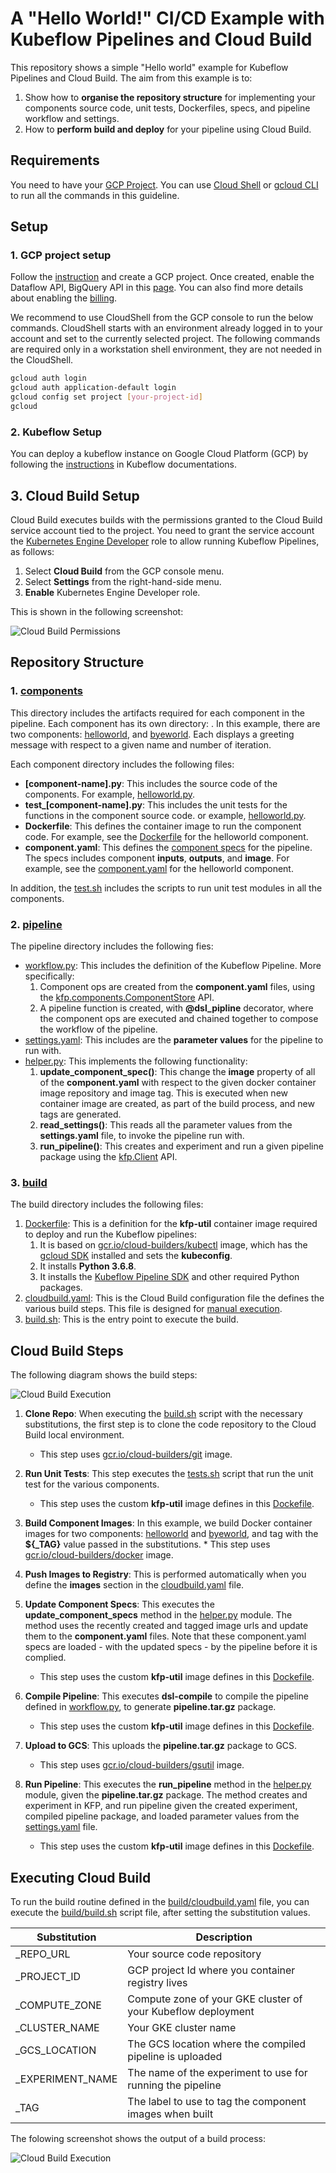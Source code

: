 # A "Hello World!" CI/CD Example with Kubeflow Pipelines and Cloud Build

This repository shows a simple "Hello world" example for Kubeflow Pipelines and
Cloud Build. The aim from this example is to:
1. Show how to **organise the repository structure** for implementing your 
components source code, unit tests, Dockerfiles, specs, and pipeline workflow and settings.
2. How to **perform build and deploy** for your pipeline using Cloud Build. 

## Requirements

You need to have your [GCP Project](https://cloud.google.com/resource-manager/docs/creating-managing-projects).
You can use [Cloud Shell](https://cloud.google.com/shell/docs/quickstart) 
or [gcloud CLI](https://cloud.google.com/sdk/) to run all the commands in this
guideline.

## Setup 

### 1. GCP project setup

Follow the [instruction](https://cloud.google.com/resource-manager/docs/creating-managing-projects) and create a GCP project. 
Once created, enable the Dataflow API, BigQuery API in this [page](https://console.developers.google.com/apis/enabled).
You can also find more details about enabling the [billing](https://cloud.google.com/billing/docs/how-to/modify-project?#enable-billing).

We recommend to use CloudShell from the GCP console to run the below commands.
CloudShell starts with an environment already logged in to your account and set
to the currently selected project. The following commands are required only in a
workstation shell environment, they are not needed in the CloudShell. 

```bash
gcloud auth login
gcloud auth application-default login
gcloud config set project [your-project-id]
gcloud
```

### 2. Kubeflow Setup
You can deploy a kubeflow instance on Google Cloud Platform (GCP) 
by following the [instructions](https://www.kubeflow.org/docs/gke/deploy/) 
in Kubeflow documentations.

## 3. Cloud Build Setup
Cloud Build executes builds with the permissions granted to the Cloud Build 
service account tied to the project. 
You need to grant the service account the [Kubernetes Engine Developer](https://console.cloud.google.com/iam-admin/roles/details/roles<container.developer?folder=&organizationId=) 
role to allow running Kubeflow Pipelines, as follows:
1. Select **Cloud Build** from the GCP console menu.
2. Select **Settings** from the right-hand-side menu.
3. **Enable** Kubernetes Engine Developer role.

This is shown in the following screenshot:

![Cloud Build Permissions](resources/cloudbuild-permission.png)

## Repository Structure

### 1. [components](components)
This directory includes the artifacts required for each component in the pipeline.
Each component has its own directory: **<component-name>**. In this example, 
there are two components: [helloworld](components/helloworld), 
and [byeworld](components/byeworld). Each displays a greeting message 
with respect to a given name and number of iteration.

Each component directory includes the following files:
* **[component-name].py**: This includes the source code of the components. 
For example, [helloworld.py](components/helloworld/helloworld.py).
* **test_[component-name].py**: This includes the unit tests for the functions
in the component source code. or example, [helloworld.py](components/helloworld/helloworld.py).
* **Dockerfile**: This defines the container image to run the component code.
For example, see the [Dockerfile](components/helloworld/Dockerfile) for the
helloworld component.
* **component.yaml**: This defines the [component specs](https://www.kubeflow.org/docs/pipelines/reference/component-spec/) 
for the pipeline. The specs includes component **inputs**, **outputs**, and **image**.
For example, see the [component.yaml](components/helloworld/component.yaml) for the
helloworld component.

In addition, the [test.sh](components/tests.sh) includes the scripts to run 
unit test modules in all the components.

### 2. [pipeline](pipeline)

The pipeline directory includes the following fies:
* [workflow.py](pipeline/workflow.py): This includes the definition of the Kubeflow Pipeline.
More specifically:
    1. Component ops are created from the **component.yaml** files, 
using the [kfp.components.ComponentStore](https://kubeflow-pipelines.readthedocs.io/en/latest/source/kfp.components.html#kfp.components.ComponentStore)
API.
    2. A pipeline function is created, with **@dsl_pipline** decorator, 
where the component ops are executed and chained together to compose the workflow of the pipeline.
* [settings.yaml](pipeline/settings.yaml): This includes are the **parameter values**
for the pipeline to run with.
* [helper.py](pipeline/helper.py): This implements the following functionality:
    1. **update_component_spec()**: This change the **image** 
    property of all of the **component.yaml** with respect to the given docker 
    container image repository and image tag. This is executed when new container 
    image are created, as part of the build process, and new tags are generated.
    2. **read_settings()**: This reads all the parameter values from the **settings.yaml**
    file, to invoke the pipeline run with.
    3. **run_pipeline()**: This creates and experiment and run a given pipeline 
    package using the [kfp.Client](https://kubeflow-pipelines.readthedocs.io/en/latest/source/kfp.client.html)
    API.
### 3. [build](build)
The build directory includes the following files:
1. [Dockerfile](build/Dockerfile): This is a definition for the **kfp-util** container image required
to deploy and run the Kubeflow pipelines:
    1. It is based on [gcr.io/cloud-builders/kubectl](https://github.com/GoogleCloudPlatform/cloud-builders/tree/master/kubectl)
    image, which has the [gcloud SDK](https://cloud.google.com/sdk/install) installed and sets the **kubeconfig**.
    2. It installs **Python 3.6.8**.
    3. It installs the [Kubeflow Pipeline SDK](https://www.kubeflow.org/docs/pipelines/sdk/install-sdk/) and other required Python packages. 
2. [cloudbuild.yaml](build/cloudbuild.yaml): This is the Cloud Build configuration file
the defines the various build steps. This file is designed for [manual execution](https://cloud.google.com/cloud-build/docs/running-builds/start-build-manually).
3. [build.sh](build/build.sh): This is the entry point to execute the build.

## Cloud Build Steps

The following diagram shows the build steps:

![Cloud Build Execution](resources/cloudbuild-steps.png)

1. **Clone Repo**: When executing the [build.sh](build/build.sh) script with the necessary 
substitutions, the first step is to clone the code repository to the Cloud Build
local environment. 
    * This step uses [gcr.io/cloud-builders/git](https://github.com/GoogleCloudPlatform/cloud-builders/tree/master/git) image.
2. **Run Unit Tests**: This step executes the [tests.sh](components/tests.sh) 
script that run the unit test for the various components.
    * This step uses the custom **kfp-util** image defines in this [Dockefile](build/Dockerfile).
3. **Build Component Images**: In this example, we build Docker container images 
    for two components: [helloworld](components/helloworld/Dockerfile) 
    and [byeworld](components/byeworld/Dockerfile), 
    and tag with the **${_TAG}** value passed in the substitutions. 
        * This step uses [gcr.io/cloud-builders/docker](https://github.com/GoogleCloudPlatform/cloud-builders/tree/master/docker) image.
4. **Push Images to Registry**: This is performed automatically when you define 
the **images** section in the [cloudbuild.yaml](build/cloudbuild.yaml) file.

5. **Update Component Specs**: This executes the **update_component_specs** method
in the [helper.py](pipeline/helper.py) module. The method uses the recently created and tagged image urls 
and update them to the **component.yaml** files. Note that these component.yaml specs
are loaded - with the updated specs - by the pipeline before it is complied.
    * This step uses the custom **kfp-util** image defines in this [Dockefile](build/Dockerfile).

6. **Compile Pipeline**: This executes **dsl-compile** to compile the pipeline 
defined in [workflow.py](pipeline/workflow.py), to generate **pipeline.tar.gz** package.
    * This step uses the custom **kfp-util** image defines in this [Dockefile](build/Dockerfile).

7. **Upload to GCS**: This uploads the **pipeline.tar.gz** package to GCS.
    * This step uses [gcr.io/cloud-builders/gsutil](https://github.com/GoogleCloudPlatform/cloud-builders/tree/master/gsutil) image.

8. **Run Pipeline**: This executes the **run_pipeline** method
in the [helper.py](pipeline/helper.py) module, given the **pipeline.tar.gz** package.
The method creates and experiment in KFP, and run pipeline given the 
created experiment, compiled pipeline package, and loaded parameter values from the [settings.yaml](pipeline/settings.yaml) file.
    * This step uses the custom **kfp-util** image defines in this [Dockefile](build/Dockerfile).
    
## Executing Cloud Build

To run the build routine defined in the [build/cloudbuild.yaml](build/cloudbuild.yaml) file, 
you can execute the [build/build.sh](build/build.sh) script file, 
after setting the substitution values. 

| Substitution    | Description  |
|-----------------|--------------|
| _REPO_URL       | Your source code repository  |
| _PROJECT_ID     | GCP project Id where you container registry lives  |
| _COMPUTE_ZONE   | Compute zone of your GKE cluster of your Kubeflow deployment |
| _CLUSTER_NAME   | Your GKE cluster name |
| _GCS_LOCATION   | The GCS location where the compiled pipeline is uploaded |
| _EXPERIMENT_NAME| The name of the experiment to use for running the pipeline |
| _TAG            | The label to use to tag the component images when built |

The folowing screenshot shows the output of a build process:

![Cloud Build Execution](resources/cloudbuild-exe.png)
